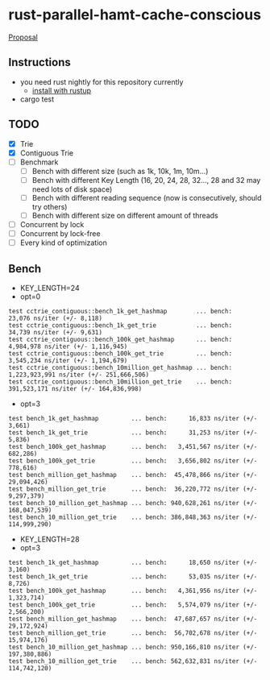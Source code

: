 # rust-parallel-hamt-cache-conscious
[Proposal](https://github.com/chichunchen/rust-parallel-hamt-cache-conscious/blob/master/cache-conscious-concurrent.pdf)

## Instructions
- you need rust nightly for this repository currently
    - [install with rustup](https://github.com/rust-lang-nursery/rustup.rs#working-with-nightly-rust)
- cargo test

## TODO
- [X] Trie
- [X] Contiguous Trie
- [ ] Benchmark
    - [ ] Bench with different size (such as 1k, 10k, 1m, 10m...)
    - [ ] Bench with different Key Length (16, 20, 24, 28, 32..., 28 and 32 may need lots of disk space)
    - [ ] Bench with different reading sequence (now is consecutively, should try others)
    - [ ] Bench with different size on different amount of threads
- [ ] Concurrent by lock
- [ ] Concurrent by lock-free
- [ ] Every kind of optimization

## Bench
- KEY_LENGTH=24
- opt=0
```
test cctrie_contiguous::bench_1k_get_hashmap        ... bench:        23,076 ns/iter (+/- 8,118)
test cctrie_contiguous::bench_1k_get_trie           ... bench:        34,739 ns/iter (+/- 9,631)
test cctrie_contiguous::bench_100k_get_hashmap      ... bench:     4,984,978 ns/iter (+/- 1,116,945)
test cctrie_contiguous::bench_100k_get_trie         ... bench:     3,545,234 ns/iter (+/- 1,194,679)
test cctrie_contiguous::bench_10million_get_hashmap ... bench: 1,223,923,991 ns/iter (+/- 251,666,506)
test cctrie_contiguous::bench_10million_get_trie    ... bench:   391,523,171 ns/iter (+/- 164,836,998)
```
- opt=3
```release
test bench_1k_get_hashmap         ... bench:      16,833 ns/iter (+/- 3,661)
test bench_1k_get_trie            ... bench:      31,253 ns/iter (+/- 5,836)
test bench_100k_get_hashmap       ... bench:   3,451,567 ns/iter (+/- 682,286)
test bench_100k_get_trie          ... bench:   3,656,802 ns/iter (+/- 778,616)
test bench_million_get_hashmap    ... bench:  45,478,866 ns/iter (+/- 29,094,426)
test bench_million_get_trie       ... bench:  36,220,772 ns/iter (+/- 9,297,379)
test bench_10_million_get_hashmap ... bench: 940,628,261 ns/iter (+/- 168,047,539)
test bench_10_million_get_trie    ... bench: 386,848,363 ns/iter (+/- 114,999,290)
```
- KEY_LENGTH=28
- opt=3
```
test bench_1k_get_hashmap         ... bench:      18,650 ns/iter (+/- 3,160)
test bench_1k_get_trie            ... bench:      53,035 ns/iter (+/- 8,726)
test bench_100k_get_hashmap       ... bench:   4,361,956 ns/iter (+/- 1,323,714)
test bench_100k_get_trie          ... bench:   5,574,079 ns/iter (+/- 2,566,200)
test bench_million_get_hashmap    ... bench:  47,687,657 ns/iter (+/- 29,172,924)
test bench_million_get_trie       ... bench:  56,702,678 ns/iter (+/- 15,974,176)
test bench_10_million_get_hashmap ... bench: 950,166,810 ns/iter (+/- 197,380,886)
test bench_10_million_get_trie    ... bench: 562,632,831 ns/iter (+/- 114,742,120)
```